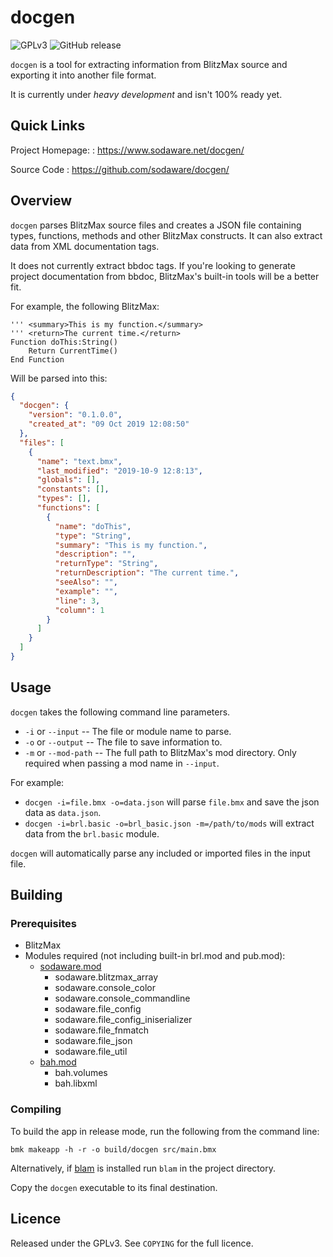 # docgen

![GPLv3](https://img.shields.io/github/license/Sodaware/docgen.svg)
![GitHub release](https://img.shields.io/github/release/Sodaware/docgen.svg)


`docgen` is a tool for extracting information from BlitzMax source and exporting
it into another file format.

It is currently under *heavy development* and isn't 100% ready yet.


## Quick Links

Project Homepage:
: https://www.sodaware.net/docgen/

Source Code
: https://github.com/sodaware/docgen/


## Overview

`docgen` parses BlitzMax source files and creates a JSON file containing
types, functions, methods and other BlitzMax constructs. It can also extract
data from XML documentation tags.

It does not currently extract bbdoc tags. If you're looking to generate project
documentation from bbdoc, BlitzMax's built-in tools will be a better fit.

For example, the following BlitzMax:

```blitzmax
''' <summary>This is my function.</summary>
''' <return>The current time.</return>
Function doThis:String()
    Return CurrentTime()
End Function
```

Will be parsed into this:

```json
{
  "docgen": {
    "version": "0.1.0.0",
    "created_at": "09 Oct 2019 12:08:50"
  },
  "files": [
    {
      "name": "text.bmx",
      "last_modified": "2019-10-9 12:8:13",
      "globals": [],
      "constants": [],
      "types": [],
      "functions": [
        {
          "name": "doThis",
          "type": "String",
          "summary": "This is my function.",
          "description": "",
          "returnType": "String",
          "returnDescription": "The current time.",
          "seeAlso": "",
          "example": "",
          "line": 3,
          "column": 1
        }
      ]
    }
  ]
}
```


## Usage

`docgen` takes the following command line parameters.

  - `-i` or `--input`    -- The file or module name to parse.
  - `-o` or `--output`   -- The file to save information to.
  - `-m` or `--mod-path` -- The full path to BlitzMax's mod directory. Only
                            required when passing a mod name in `--input`.

For example:

  - `docgen -i=file.bmx -o=data.json` will parse `file.bmx` and save the
    json data as `data.json`.
  - `docgen -i=brl.basic -o=brl_basic.json -m=/path/to/mods` will
    extract data from the `brl.basic` module.

`docgen` will automatically parse any included or imported files in the input
file.


## Building

### Prerequisites

  - BlitzMax
  - Modules required (not including built-in brl.mod and pub.mod):
    - [sodaware.mod](https://github.com/sodaware/sodaware.mod)
      - sodaware.blitzmax\_array
      - sodaware.console\_color
      - sodaware.console\_commandline
      - sodaware.file\_config
      - sodaware.file\_config\_iniserializer
      - sodaware.file\_fnmatch
      - sodaware.file\_json
      - sodaware.file\_util
    - [bah.mod](https://github.com/maxmods/bah.mod)
      - bah.volumes
      - bah.libxml

### Compiling

To build the app in release mode, run the following from the command line:

```
bmk makeapp -h -r -o build/docgen src/main.bmx
```

Alternatively, if [blam](https://www.sodaware.net/blam) is installed run `blam` in the project directory.

Copy the `docgen` executable to its final destination.


## Licence

Released under the GPLv3. See `COPYING` for the full licence.
